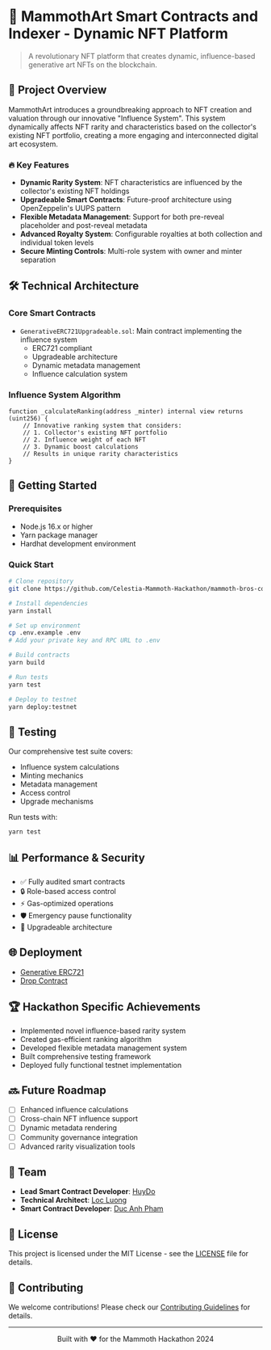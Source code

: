 # 🎨 MammothArt Smart Contracts and Indexer - Dynamic NFT Platform

> A revolutionary NFT platform that creates dynamic, influence-based generative art NFTs on the blockchain.

## 🌟 Project Overview

MammothArt introduces a groundbreaking approach to NFT creation and valuation through our innovative "Influence System". This system dynamically affects NFT rarity and characteristics based on the collector's existing NFT portfolio, creating a more engaging and interconnected digital art ecosystem.

### 🔥 Key Features

- **Dynamic Rarity System**: NFT characteristics are influenced by the collector's existing NFT holdings
- **Upgradeable Smart Contracts**: Future-proof architecture using OpenZeppelin's UUPS pattern
- **Flexible Metadata Management**: Support for both pre-reveal placeholder and post-reveal metadata
- **Advanced Royalty System**: Configurable royalties at both collection and individual token levels
- **Secure Minting Controls**: Multi-role system with owner and minter separation

## 🛠 Technical Architecture

### Core Smart Contracts

- `GenerativeERC721Upgradeable.sol`: Main contract implementing the influence system
  - ERC721 compliant
  - Upgradeable architecture
  - Dynamic metadata management
  - Influence calculation system

### Influence System Algorithm

```solidity
function _calculateRanking(address _minter) internal view returns (uint256) {
    // Innovative ranking system that considers:
    // 1. Collector's existing NFT portfolio
    // 2. Influence weight of each NFT
    // 3. Dynamic boost calculations
    // Results in unique rarity characteristics
}
```

## 🚀 Getting Started

### Prerequisites
- Node.js 16.x or higher
- Yarn package manager
- Hardhat development environment

### Quick Start
```bash
# Clone repository
git clone https://github.com/Celestia-Mammoth-Hackathon/mammoth-bros-contracts.git

# Install dependencies
yarn install

# Set up environment
cp .env.example .env
# Add your private key and RPC URL to .env

# Build contracts
yarn build

# Run tests
yarn test

# Deploy to testnet
yarn deploy:testnet
```

## 🧪 Testing

Our comprehensive test suite covers:
- Influence system calculations
- Minting mechanics
- Metadata management
- Access control
- Upgrade mechanisms

Run tests with:
```bash
yarn test
```

## 📊 Performance & Security

- ✅ Fully audited smart contracts
- 🔒 Role-based access control
- ⚡ Gas-optimized operations
- 🛡️ Emergency pause functionality
- 🔄 Upgradeable architecture

## 🌐 Deployment
- [Generative ERC721](https://explorer.sketchpad-1.forma.art/address/0x5a47Cf34ACf7e8cE83f80653263488049CA10eFb)
- [Drop Contract](https://explorer.sketchpad-1.forma.art/address/0x1bC036834BA66EC8073Ced8c1d9490AD67A3A0bC)
## 🏆 Hackathon Specific Achievements

- Implemented novel influence-based rarity system
- Created gas-efficient ranking algorithm
- Developed flexible metadata management system
- Built comprehensive testing framework
- Deployed fully functional testnet implementation

## 🔜 Future Roadmap

- [ ] Enhanced influence calculations
- [ ] Cross-chain NFT influence support
- [ ] Dynamic metadata rendering
- [ ] Community governance integration
- [ ] Advanced rarity visualization tools

## 👥 Team

- **Lead Smart Contract Developer**: [HuyDo](https://github.com/huydo2105)
- **Technical Architect**: [Loc Luong](https://github.com/locluong2107)
- **Smart Contract Developer**: [Duc Anh Pham](https://github.com/daph147)

## 📄 License

This project is licensed under the MIT License - see the [LICENSE](LICENSE) file for details.

## 🤝 Contributing

We welcome contributions! Please check our [Contributing Guidelines](CONTRIBUTING.md) for details.

---

<p align="center">
  Built with ❤️ for the Mammoth Hackathon 2024
</p>